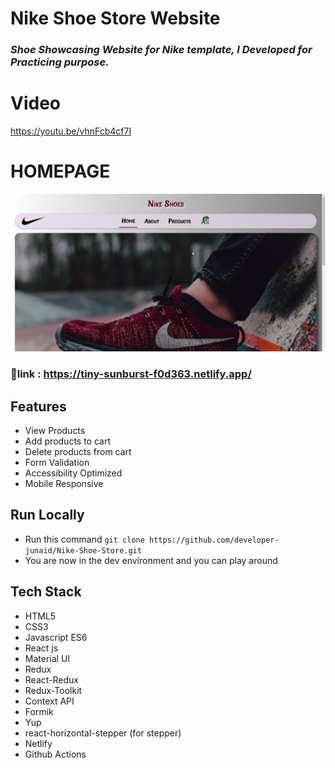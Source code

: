 # Nike Shoe Store Website

### *Shoe Showcasing Website for Nike template, I Developed for Practicing purpose.*



# Video
https://youtu.be/vhnFcb4cf7I


# HOMEPAGE
<img src='/images/NikeSite.png'/>


### :link:link : https://tiny-sunburst-f0d363.netlify.app/


## Features

- View Products
- Add products to cart
- Delete products from cart
- Form Validation
- Accessibility Optimized
- Mobile Responsive

## Run Locally 

- Run this command `git clone https://github.com/developer-junaid/Nike-Shoe-Store.git`
- You are now in the dev environment and you can play around 

## Tech Stack

- HTML5
- CSS3
- Javascript ES6
- React js
- Material UI
- Redux
- React-Redux
- Redux-Toolkit
- Context API
- Formik
- Yup
- react-horizontal-stepper (for stepper)
- Netlify
- Github Actions
